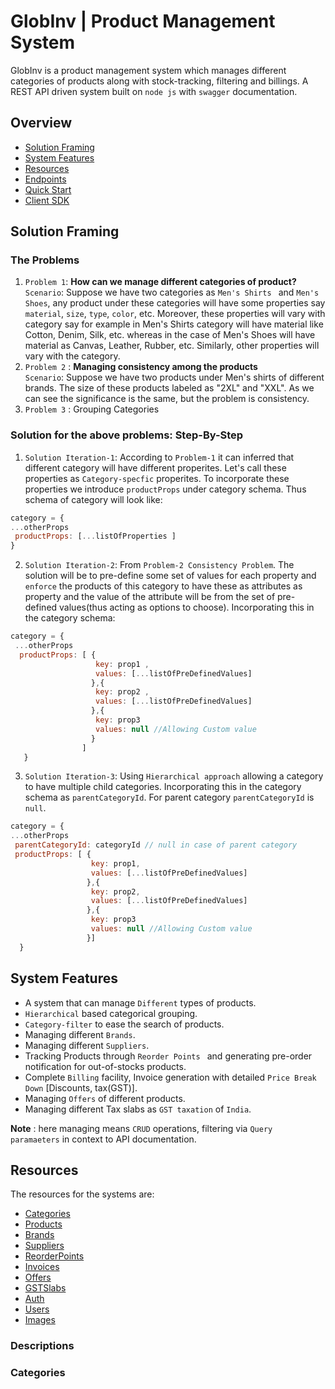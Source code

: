 # GlobInv | Product Management System
GlobInv is a product management system which manages different categories of products along with stock-tracking, filtering and billings. A REST API driven system built on `node js` with `swagger` documentation.

## Overview 

- [Solution Framing](#solution-framing)
- [System Features](#system-features)
- [Resources](#resources)
- [Endpoints](#endpoints)
- [Quick Start](#quick-start)
- [Client SDK](#client-sdk)

## Solution Framing
### The Problems
  1. `Problem 1`: **How can we manage different categories of product?**<br/>
    `Scenario`: Suppose we have two categories as ``Men's Shirts `` and ``Men's Shoes``, any product under these categories will have some properties say ``material``, ``size``, ``type``, ``color``, etc. Moreover, these properties will vary with category say for example in Men's Shirts category will have material like Cotton, Denim, Silk, etc. whereas in the case of Men's Shoes will have material as Canvas, Leather, Rubber, etc. Similarly, other properties will vary with the category.
  2. `Problem 2` : **Managing consistency among the products**<br/>
    `Scenario`: Suppose we have two products under Men's shirts of different brands. The size of these products labeled as "2XL" and "XXL".  As we can see the significance is the same, but the problem is consistency.
  3. `Problem 3` : Grouping Categories
### Solution for the above problems: Step-By-Step
  1. `Solution Iteration-1`: According to `Problem-1` it can inferred that different category will have different properites. Let's call these properties as `Category-specfic` properites. To incorporate these properties we introduce `productProps` under category schema.  Thus schema of category will look like:
  ```javascript
category = {
  ...otherProps
   productProps: [...listOfProperties ]
}
```
 2. `Solution Iteration-2`: From `Problem-2 Consistency Problem`. The solution will be to pre-define some set of values for each property and `enforce` the products of this category to have these as attributes as property and the value of the attribute will be from the set of pre-defined values(thus acting as options to choose). Incorporating  this in the category schema: 
 ```javascript
category = {
  ...otherProps
   productProps: [ { 
                    key: prop1 , 
                    values: [...listOfPreDefinedValues] 
                   },{ 
                    key: prop2 , 
                    values: [...listOfPreDefinedValues] 
                   },{
                    key: prop3
                    values: null //Allowing Custom value
                   }
                 ]
    }
```
 3. `Solution Iteration-3`: Using `Hierarchical approach` allowing a category to have multiple child categories. Incorporating this in the category schema as ``parentCategoryId``. For parent category ``parentCategoryId`` is ``null``.
 
  ```javascript
category = {
  ...otherProps
   parentCategoryId: categoryId // null in case of parent category
   productProps: [ { 
                    key: prop1, 
                    values: [...listOfPreDefinedValues] 
                   },{ 
                    key: prop2, 
                    values: [...listOfPreDefinedValues] 
                   },{
                    key: prop3
                    values: null //Allowing Custom value
                   }]
    }
```
## System Features
+  A system that can manage ``Different`` types of products. 
+ ``Hierarchical`` based categorical grouping.
+ ``Category-filter`` to ease the search of products.
+  Managing different ``Brands``.
+  Managing different ``Suppliers``.
+  Tracking Products through ``Reorder Points `` and generating pre-order notification for out-of-stocks products.
+  Complete ``Billing`` facility, Invoice generation with detailed ``Price Break Down`` [Discounts, tax(GST)].
+  Managing ``Offers`` of different products.
+  Managing different Tax slabs as ``GST taxation`` of  ``India``.

**Note** : here managing means ``CRUD`` operations, filtering via ``Query paramaeters`` in context to API documentation.

## Resources
The resources for the systems are: 
  - [Categories](#categories)
  - [Products](#products)
  - [Brands](#brands)
  - [Suppliers](#suppliers)
  - [ReorderPoints](#reorder-points)
  - [Invoices](#invoices)
  - [Offers](#offers)
  - [GSTSlabs](#gstSlabs)
  - [Auth](#auth)
  - [Users](#users)
  - [Images](#images)

### Descriptions
### Categories
  



 
